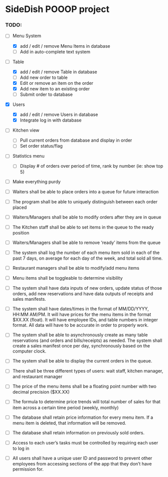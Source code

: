 # SideDish POOOP project

### TODO:
- [ ] Menu System
    - [x] add / edit / remove Menu Items in database
    - [ ] Add in auto-complete text system

- [ ] Table
   - [x] add / edit / remove Table in database
   - [ ] Add new order to table
   - [x] Edit or remove an item on the order
   - [x] Add new item to an existing order
   - [ ] Submit order to database

- [x] Users
   - [x] add / edit / remove Users in database
   - [x] Integrate log in with database

- [ ] Kitchen view
   - [ ] Pull current orders from database and display in order
   - [ ] Set order status/flag

- [ ] Statistics menu
   - [ ] Display # of orders over period of time, rank by number (ie: show top 5)
    

- [ ] Make everything purdy


- [ ] Waiters shall be able to place orders into a queue for future interaction
- [ ] The program shall be able to uniquely distinguish between each order placed
- [ ] Waiters/Managers shall be able to modify orders after they are in queue
- [ ] The Kitchen staff shall be able to set items in the queue to the ready position
- [ ] Waiters/Managers shall be able to remove ‘ready’ items from the queue
- [ ] The system shall log the number of each menu item sold in each of the past 7 days, on average for each day of the week, and total sold all time.
- [ ] Restaurant managers shall be able to modify/add menu items
- [ ] Menu items shall be toggleable to determine visibility
- [ ] The system shall have data inputs of new orders, update status of those orders, add new reservations and have data outputs of receipts and sales manifests.
- [ ] The system shall have dates/times in the format of MM/DD/YYYY, HH:MM AM/PM. It will have prices for the menu items in the format $XX.XX (float). It will have employee IDs, and table numbers in integer format. All data will have to be accurate in order to properly work.
- [ ] The system shall be able to asynchronously create as many table reservations (and orders and bills/receipts) as needed. The system shall create a sales manifest once per day, synchronously based on the computer clock.
- [ ] The system shall be able to display the current orders in the queue.
- [ ] There shall be three different types of users: wait staff, kitchen manager, and restaurant manager
- [ ] The price of the menu items shall be a floating point number with two decimal precision ($XX.XX)
- [ ] The formula to determine price trends will total number of sales for that item across a certain time period (weekly, monthly)
- [ ] The database shall retain price information for every menu item. If a menu item is deleted, that information will be removed.
- [ ] The database shall retain information on previously sold orders.
- [ ] Access to each user’s tasks must be controlled by requiring each user to log in
- [ ] All users shall have a unique user ID and password to prevent other employees from accessing sections of the app that they don’t have permission for.
